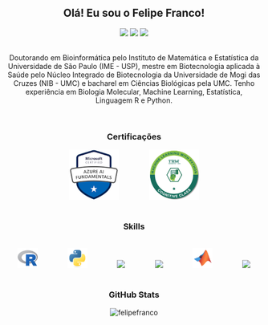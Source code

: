 <h2 align="center">
    Olá! Eu sou o Felipe Franco! 
</h2>

<div align="center">
    <a href="https://www.linkedin.com/in/felipe-franco-19587211a/" target="_blank"> <img src="https://img.shields.io/badge/LinkedIn-%230077B5.svg?&style=for-the-badge&logo=linkedin&logoColor=white" /></a>
    <a href="https://www.researchgate.net/profile/Felipe-Franco-5" target="_blank"> <img  src="https://img.shields.io/badge/ResearchGate-74aa9c.svg?&style=for-the-badge&logo=researchgate&logoColor=white" /></a>
    <a href="http://lattes.cnpq.br/1120115703751866" target="_blank"><img src="https://img.shields.io/badge/Lattes-4285F4.svg?&style=for-the-badge&logo=lattes&logoColor=white" /></a>
</div>
<br>

<p align="center">Doutorando em Bioinformática pelo Instituto de Matemática e Estatística da Universidade de São Paulo (IME - USP), mestre em Biotecnologia aplicada à Saúde pelo Núcleo Integrado de Biotecnologia da Universidade de Mogi das Cruzes (NIB - UMC) e bacharel em Ciências Biológicas pela UMC. Tenho experiência em Biologia Molecular, Machine Learning, Estatística, Linguagem R e Python.</p>
<br>

<h3 align="center">Certificações</h3>
<div align="center">
    <img height="100" src="https://github.com/felipeoliveirafranco/felipeoliveirafranco/blob/main/image01.png" /> </a>
    &nbsp;&nbsp;&nbsp;&nbsp;&nbsp;&nbsp;&nbsp;&nbsp;&nbsp;&nbsp;&nbsp;&nbsp;&nbsp;
    <img height="100" src="https://github.com/felipeoliveirafranco/felipeoliveirafranco/blob/main/ibm.png" /> </a>
</div>
<br>

<h3 align="center">Skills</h3>
<br>
<div align="center">
    <img height="40" src="https://raw.githubusercontent.com/devicons/devicon/master/icons/r/r-original.svg">
    &nbsp;&nbsp;&nbsp;&nbsp;&nbsp;&nbsp;&nbsp;&nbsp;&nbsp;&nbsp;&nbsp;&nbsp;&nbsp;
    <img height="40" src="https://raw.githubusercontent.com/devicons/devicon/master/icons/python/python-original.svg">
    &nbsp;&nbsp;&nbsp;&nbsp;&nbsp;&nbsp;&nbsp;&nbsp;&nbsp;&nbsp;&nbsp;&nbsp;&nbsp;
    <img height="40" src="https://upload.wikimedia.org/wikipedia/commons/d/d5/Hey_Machine_Learning_Logo.png">
    &nbsp;&nbsp;&nbsp;&nbsp;&nbsp;&nbsp;&nbsp;&nbsp;&nbsp;&nbsp;&nbsp;&nbsp;&nbsp;
    <img height="40" src="https://cdn.icon-icons.com/icons2/2699/PNG/512/google_bigquery_logo_icon_168150.png">
    &nbsp;&nbsp;&nbsp;&nbsp;&nbsp;&nbsp;&nbsp;&nbsp;&nbsp;&nbsp;&nbsp;&nbsp;&nbsp;
    <img height="40" src="https://raw.githubusercontent.com/devicons/devicon/master/icons/matlab/matlab-original.svg">
    &nbsp;&nbsp;&nbsp;&nbsp;&nbsp;&nbsp;&nbsp;&nbsp;&nbsp;&nbsp;&nbsp;&nbsp;&nbsp;
    <img height="40" src="https://github.com/microsoft/PowerBI-Icons/blob/main/SVG/Power-BI.svg">
</div>
<br>

<h3 align="center">GitHub Stats</h3>
<p align="center">
    <img src="https://github-readme-stats.vercel.app/api?username=felipeoliveirafranco&theme=dark&hide=issues,contribs&show_icons=true&rank_icon=github&custom_title=Felipe_Franco_Stats&show_owner=true" alt="felipefranco" height="165" width="420"/>
</p>

